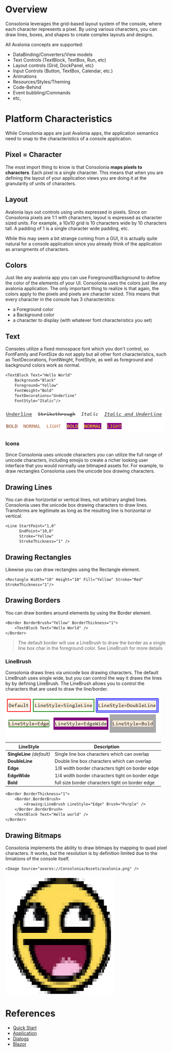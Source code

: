 ﻿# Overview
Consolonia leverages the grid-based layout system of the console, where each character represents a pixel. By using various characters, you can draw lines, boxes, and shapes to create complex layouts and designs. 

All Avalonia concepts are supported:
* DataBinding/Converters/View models
* Text Controls (TextBlock, TextBox, Run, etc)
* Layout controls (Grid, DockPanel, etc)
* Input Controls (Button, TextBox, Calendar, etc.)
* Animations
* Resources/Styles/Theming
* Code-Behind 
* Event bubbling/Commands
* etc,

# Platform Characteristics
While Consolonia apps are just Avalonia apps, the application semantics need to snap to the characteristics of a console application.

## Pixel = Character 
The most import thing to know is that Consolonia **maps pixels to characters**. Each pixel is a single character. This means that when you are defining the layout of your application views you are doing it at the granularity of units of characters. 

## Layout
Avalonia lays out controls using units expressed in pixels. Since on Consolonia pixels are 1:1 with characters, layout is expressed as character sized units.  For example, a 10x10 grid is 10 characters wide by 10 characters tall.  A padding of 1 is a single character wide padding, etc.

While this may seem a bit strange coming from a GUI, it is actually quite natural for a console application since you already think of the application as arrangments of characters. 

## Colors
Just like any avalonia app you can use Foreground/Background to define the color of the elements of your UI. Consolonia uses the colors just like any avalonia application. The only important thing to realize is that again, the colors apply to the pixels and pixels are character sized. This means that every character in the console has 3 charactersitcs:
* a Foreground color
* a Background color
* a character to display (with whatever font characteristics you set)

## Text
Consoles utilize a fixed monospace font which you don't control, so FontFamily and FontSize do not apply but all other font characteristics, such as TextDecorations, FontWeight, FontStyle, as well as foreground and background colors work as normal.

```xaml
<TextBlock Text="Hello World" 
    Background="Black"
    Foreground="Yellow" 
    FontWeight="Bold"
    TextDecorations="Underline" 
    FontStyle="Italic"/>
```

![text](images/text.png)

### Icons
Since Consolonia uses unicode characters you can utilize the full range of unicode characters, including emojis to create a richer looking user interface that you would normally use bitmaped assets for. For example, to draw rectangles Consolonia uses the unicode box drawing characters.

## Drawing Lines
You can draw horizontal or vertical lines, not arbitrary angled lines. Consolonia uses the unicode box drawing characters to draw lines. Transforms are legitimate as long as the resulting line is horizontal or vertical.
```xaml
<Line StartPoint="1,0"
      EndPoint="10,0"
      Stroke="Yellow"
      StrokeThickness="1" />
```

## Drawing Rectangles
Likewise you can draw rectangles using the Rectangle element.

```xaml
<Rectangle Width="10" Height="10" Fill="Yellow" Stroke="Red" StrokeThickness="1"/>
```

## Drawing Borders
You can draw borders around elements by using the Border element. 
```xaml
<Border BorderBrush="Yellow" BorderThickness="1">
    <TextBlock Text="Hello World" />
</Border>
```

> The default border will use a LineBrush to draw the border as a single line box char in the foreground color. See LineBrush for more details


### LineBrush
Consolonia draws lines via unicode box drawing characters. The default LineBrush uses single wide, but you can control the way it draws the lines by by defining LineBrush.  The LineBrush allows you to control the characters that are used to draw the line/border. 

![linestyles](images/linestyles.png)

| LineStyle | Description |
|-----------|-------------|
| **SingleLine** *(default)*    | Single line box characters which can overlap |
| **DoubleLine**    | Double line box characters which can overlap |
| **Edge** | 1/8 width border characters tight on border edge|
| **EdgeWide**  | 1/4 width border characters tight on border edge |
| **Bold** | full size border characters tight on border edge |

```xaml
<Border BorderThickness="1">
    <Border.BorderBrush>
        <drawing:LineBrush LineStyle="Edge" Brush="Purple" />
    </Border.BorderBrush>
    <TextBlock Text="Hello world" />
</Border>
```

## Drawing Bitmaps
Consolonia implements the ability to draw bitmaps by mapping to quad pixel characters.  It works, but the resolution is by definition limited due to the limiations of the console itself.
```xaml
<Image Source="avares://Consolonia/Assets/avalonia.png" />
```
![bitmap](images/bitmap.png)

# References 
* [Quick Start](/docs/QuickStart.md)
* [Application](/docs/Application.md)
* [Dialogs](/docs/Dialogs.md)
* [Blazor](/docs/Blazor.md)

